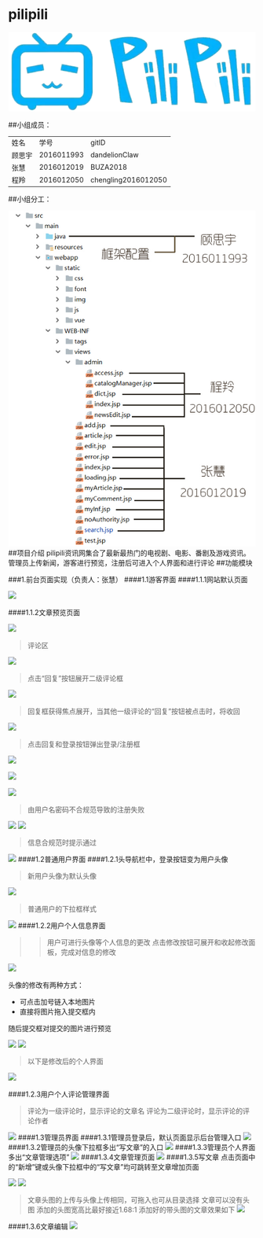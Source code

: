 # pilipili
![logo](/src/main/webapp/static/img/pilipili.png)

##小组成员：

<table>
    <tr>
        <td>姓名</td>
        <td>学号</td>
        <td>gitID</td>
    </tr>
    <tr>
         <td>顾思宇</td>
         <td>2016011993</td>
         <td>dandelionClaw</td>
    </tr>
    <tr>
         <td>张慧</td>
         <td>2016012019</td>
        <td>BUZA2018</td>
    </tr>
    <tr>
         <td>程羚</td>
         <td>2016012050</td>
         <td>chengling2016012050</td>
    </tr>
</table>

##小组分工：

![](/src/main/webapp/static/img/ourteam.jpg)
##项目介绍
pilipili资讯网集合了最新最热门的电视剧、电影、番剧及游戏资讯。管理员上传新闻，游客进行预览，注册后可进入个人界面和进行评论
##功能模块

###1.前台页面实现（负责人：张慧）
####1.1游客界面
####1.1.1网站默认页面

![](/src/main/webapp/static/img/img-README/index.png)

####1.1.2文章预览页面

![](/src/main/webapp/static/img/img-README/articleUn.png)

>评论区

![](/src/main/webapp/static/img/img-README/commentArea.png)
>点击“回复”按钮展开二级评论框

![](/src/main/webapp/static/img/img-README/reply1.png)
>回复框获得焦点展开，当其他一级评论的“回复”按钮被点击时，将收回

![](/src/main/webapp/static/img/img-README/commentArea.png)

>点击回复和登录按钮弹出登录/注册框

![](/src/main/webapp/static/img/img-README/btns.png)

![](/src/main/webapp/static/img/img-README/loginbox.png)

![](/src/main/webapp/static/img/img-README/registerbox.png)

>由用户名密码不合规范导致的注册失败

![](/src/main/webapp/static/img/img-README/registFalse00.png)
![](/src/main/webapp/static/img/img-README/registFalse01.png)

>信息合规范时提示通过

![](/src/main/webapp/static/img/img-README/registRight.png)
####1.2普通用户界面
####1.2.1头导航栏中，登录按钮变为用户头像
>新用户头像为默认头像

![](/src/main/webapp/static/img/img-README/newUser.png)
>普通用户的下拉框样式

![](/src/main/webapp/static/img/img-README/userDropdown.png)
####1.2.2用户个人信息界面
>>用户可进行头像等个人信息的更改
>>点击修改按钮可展开和收起修改面板，完成对信息的修改

![](/src/main/webapp/static/img/img-README/myInf.png)

头像的修改有两种方式：
* 可点击加号链入本地图片
* 直接将图片拖入提交框内

随后提交框对提交的图片进行预览

![](/src/main/webapp/static/img/img-README/upA.png)
![](/src/main/webapp/static/img/img-README/upO.png)
>以下是修改后的个人界面

![](/src/main/webapp/static/img/img-README/upOver.png)

####1.2.3用户个人评论管理界面
>评论为一级评论时，显示评论的文章名
>评论为二级评论时，显示评论的评论作者

![](/src/main/webapp/static/img/img-README/myComment.png)
####1.3管理员界面
####1.3.1管理员登录后，默认页面显示后台管理入口
![](/src/main/webapp/static/img/img-README/admin.png)
####1.3.2管理员的头像下拉框多出“写文章”的入口
![](/src/main/webapp/static/img/img-README/adminDropdown.png)
####1.3.3管理员个人界面多出“文章管理选项”
![](/src/main/webapp/static/img/img-README/adminSideMenu.png)
####1.3.4文章管理页面
![](/src/main/webapp/static/img/img-README/myArticle.png)
####1.3.5写文章
点击页面中的“新增”键或头像下拉框中的“写文章”均可跳转至文章增加页面

![](/src/main/webapp/static/img/img-README/add1.png)
![](/src/main/webapp/static/img/img-README/add.png)
>文章头图的上传与头像上传相同，可拖入也可从目录选择
>文章可以没有头图
>添加的头图宽高比最好接近1.68:1
添加好的带头图的文章效果如下
![](/src/main/webapp/static/img/img-README/headimg.png)

####1.3.6文章编辑
![](/src/main/webapp/static/img/img-README/edit.png)




